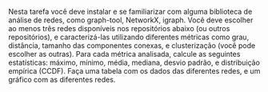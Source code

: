Nesta tarefa você deve instalar e se familiarizar com alguma biblioteca de análise de redes, como graph-tool, NetworkX, igraph. Você deve escolher ao menos três redes disponíveis nos repositórios abaixo (ou outros repositórios), e caracterizá-las utilizando diferentes métricas como grau, distância, tamanho das componentes conexas, e clusterização (você pode escolher as outras). Para cada métrica analisada, calcule as seguintes estatísticas: máximo, mínimo, média, mediana, desvio padrão, e distribuição empírica (CCDF). Faça uma tabela com os dados das diferentes redes, e um gráfico com as diferentes redes.
